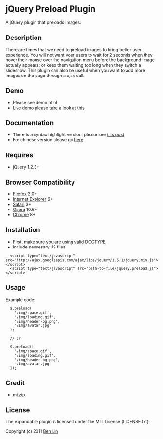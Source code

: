 # jQuery Preload Plugin

A jQuery plugin that preloads images.



## Description

There are times that we need to preload images to bring better user experience. You will not want your users to wait for 2 seconds when they hover their mouse over the navigation menu before the background image actually appears; or keep them waiting too long when they switch a slideshow. This plugin can also be useful when you want to add more images on the page through a ajax call.



## Demo

 - Please see demo.html
 - Live demo please take a look at [this](http://dreamerslab.com/demos/preload-images-with-jquery-preload-plugin)



## Documentation

  - There is a syntax highlight version, please see [this post](http://dreamerslab.com/blog/en/preload-images-with-jquery-preload-plugin/)
  - For chinese version please go [here](http://dreamerslab.com/blog/tw/preload-images-with-jquery-preload-plugin/)



## Requires

  - jQuery 1.2.3+



## Browser Compatibility

  - [Firefox](http://mzl.la/RNaI) 2.0+
  - [Internet Explorer](http://bit.ly/9fMgIQ) 6+
  - [Safari](http://bit.ly/gMhzVR) 3+
  - [Opera](http://bit.ly/fWJzaC) 10.6+
  - [Chrome](http://bit.ly/ePHvYZ) 8+



## Installation

  - First, make sure you are using valid [DOCTYPE](http://bit.ly/hQK1Rk)
  - Include nessesary JS files

<!-- -->

      <script type="text/javascript" src="http://ajax.googleapis.com/ajax/libs/jquery/1.5.1/jquery.min.js"></script>
      <script type="text/javascript" src="path-to-file/jquery.preload.js"></script>



## Usage

Example code:

      $.preload(
        '/img/space.gif',
        '/img/loading.gif',
        '/img/header-bg.png',
        '/img/avatar.jpg'
      );

      // or

      $.preload([
        '/img/space.gif',
        '/img/loading.gif',
        '/img/header-bg.png',
        '/img/avatar.jpg'
      ]);


## Credit

- mitzip


## License

The expandable plugin is licensed under the MIT License (LICENSE.txt).

Copyright (c) 2011 [Ben Lin](http://dreamerslab.com)
